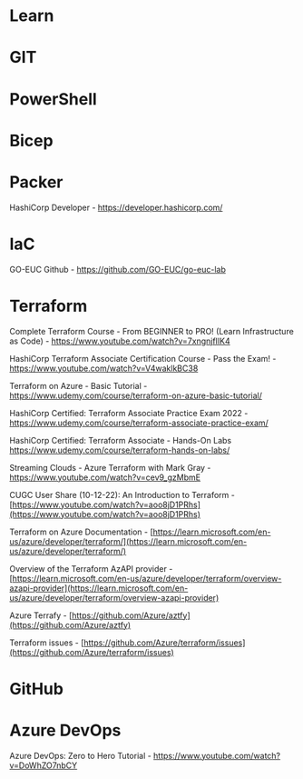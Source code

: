# **Learn**

# GIT

# PowerShell

# Bicep

# Packer

HashiCorp Developer - https://developer.hashicorp.com/

# IaC

GO-EUC Github - https://github.com/GO-EUC/go-euc-lab

# Terraform

Complete Terraform Course - From BEGINNER to PRO! (Learn Infrastructure as Code) - https://www.youtube.com/watch?v=7xngnjfIlK4

HashiCorp Terraform Associate Certification Course - Pass the Exam! - https://www.youtube.com/watch?v=V4waklkBC38

Terraform on Azure - Basic Tutorial - https://www.udemy.com/course/terraform-on-azure-basic-tutorial/

HashiCorp Certified: Terraform Associate Practice Exam 2022 - https://www.udemy.com/course/terraform-associate-practice-exam/

HashiCorp Certified: Terraform Associate - Hands-On Labs https://www.udemy.com/course/terraform-hands-on-labs/

Streaming Clouds - Azure Terraform with Mark Gray - https://www.youtube.com/watch?v=cev9_gzMbmE

CUGC User Share (10-12-22): An Introduction to Terraform - [https://www.youtube.com/watch?v=aoo8jD1PRhs](https://www.youtube.com/watch?v=aoo8jD1PRhs)

Terraform on Azure Documentation - [https://learn.microsoft.com/en-us/azure/developer/terraform/](https://learn.microsoft.com/en-us/azure/developer/terraform/)

Overview of the Terraform AzAPI provider - [https://learn.microsoft.com/en-us/azure/developer/terraform/overview-azapi-provider](https://learn.microsoft.com/en-us/azure/developer/terraform/overview-azapi-provider)

Azure Terrafy - [https://github.com/Azure/aztfy](https://github.com/Azure/aztfy)

Terraform issues - [https://github.com/Azure/terraform/issues](https://github.com/Azure/terraform/issues)

# GitHub

# Azure DevOps

Azure DevOps: Zero to Hero Tutorial - https://www.youtube.com/watch?v=DoWhZO7nbCY
